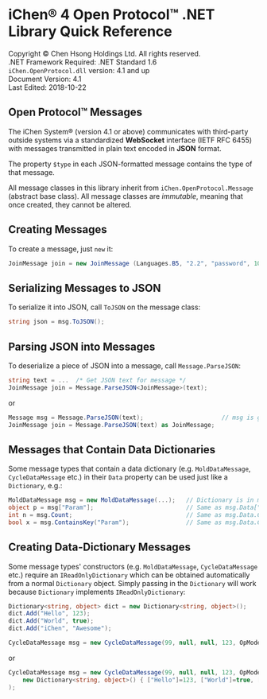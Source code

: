 ﻿iChen® 4 Open Protocol™ .NET Library Quick Reference
====================================================

Copyright © Chen Hsong Holdings Ltd.  All rights reserved.  
.NET Framework Required: .NET Standard 1.6  
`iChen.OpenProtocol.dll` version: 4.1 and up  
Document Version: 4.1  
Last Edited: 2018-10-22


Open Protocol™ Messages
-------------------------------

The iChen System® (version 4.1 or above) communicates with third-party
outside systems via a standardized **WebSocket** interface
(IETF RFC 6455) with messages transmitted in plain text encoded in
**JSON** format.

The property `$type` in each JSON-formatted message contains the type of that
message.

All message classes in this library inherit from `iChen.OpenProtocol.Message`
(abstract base class). All message classes are *immutable*, meaning that once
created, they cannot be altered.


Creating Messages
-----------------

To create a message, just `new` it:

~~~~~~~~~~~~csharp
JoinMessage join = new JoinMessage (Languages.B5, "2.2", "password", 100);
~~~~~~~~~~~~


Serializing Messages to JSON
----------------------------

To serialize it into JSON, call `ToJSON` on the message class:

~~~~~~~~~~~~csharp
string json = msg.ToJSON();
~~~~~~~~~~~~


Parsing JSON into Messages
--------------------------

To deserialize a piece of JSON into a message, call `Message.ParseJSON`:

~~~~~~~~~~~~csharp
string text = ...  /* Get JSON text for message */
JoinMessage join = Message.ParseJSON<JoinMessage>(text);
~~~~~~~~~~~~

or

~~~~~~~~~~~~csharp
Message msg = Message.ParseJSON(text);                      // msg is generic Message
JoinMessage join = Message.ParseJSON(text) as JoinMessage;
~~~~~~~~~~~~


Messages that Contain Data Dictionaries
---------------------------------------

Some message types that contain a data dictionary (e.g. `MoldDataMessage`,
`CycleDataMessage` etc.) in their `Data` property can be used just like a
`Dictionary`, e.g.:

~~~~~~~~~~~~csharp
MoldDataMessage msg = new MoldDataMessage(...);   // Dictionary is in msg.Data
object p = msg["Param"];                          // Same as msg.Data["Param"];
int n = msg.Count;                                // Same as msg.Data.Count;
bool x = msg.ContainsKey("Param");                // Same as msg.Data.ContainsKey("Param");
~~~~~~~~~~~~


Creating Data-Dictionary Messages
---------------------------------

Some message types' constructors (e.g. `MoldDataMessage`, `CycleDataMessage`
etc.) require an `IReadOnlyDictionary` which can be obtained automatically
from a normal `Dictionary` object. Simply passing in the `Dictionary` will
work because `Dictionary` implements `IReadOnlyDictionary`:

~~~~~~~~~~~~csharp
Dictionary<string, object> dict = new Dictionary<string, object>();
dict.Add("Hello", 123);
dict.Add("World", true);
dict.Add("iChen", "Awesome");

CycleDataMessage msg = new CycleDataMessage(99, null, null, 123, OpModes.Automatic, JobModes.ID02, dict);
~~~~~~~~~~~~

or

~~~~~~~~~~~~csharp
CycleDataMessage msg = new CycleDataMessage(99, null, null, 123, OpModes.Automatic, JobModes.ID02,
    new Dictionary<string, object>() { ["Hello"]=123, ["World"]=true, ["iChen"]="Awesome" }
);
~~~~~~~~~~~~

